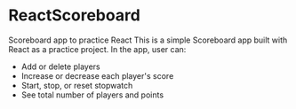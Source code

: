 # ReactScoreboard
Scoreboard app to practice React
This is a simple Scoreboard app built with React as a practice project. In the app, user can:
- Add or delete players
- Increase or decrease each player's score
- Start, stop, or reset stopwatch
- See total number of players and points
